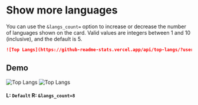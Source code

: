 # Show more languages

You can use the `&langs_count=` option to increase or decrease the number of languages shown on the card. Valid values are integers between 1 and 10 (inclusive), and the default is 5.

```md
![Top Langs](https://github-readme-stats.vercel.app/api/top-langs/?username=anuraghazra&langs_count=8)
```
## Demo
![Top Langs](https://github-readme-stats.vercel.app/api/top-langs/?username=anuraghazra)
![Top Langs](https://github-readme-stats.vercel.app/api/top-langs/?username=anuraghazra&langs_count=8)
#### L: `Default` R: `&langs_count=8`